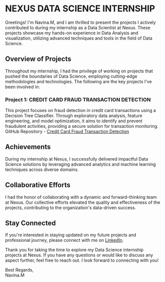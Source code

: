 # NEXUS DATA SCIENCE INTERNSHIP
Greetings! I'm Navina.M, and I am thrilled to present the projects I actively contributed to during my internship as a Data Scientist at Nexus. These projects showcase my hands-on experience in Data Analysis and visualization, utilizing advanced techniques and tools in the field of Data Science.

## Overview of Projects
Throughout my internship, I had the privilege of working on projects that pushed the boundaries of Data Science, employing cutting-edge methodologies and technologies. The following are the key projects I've been involved in:

### Project 1: CREDIT CARD FRAUD TRANSACTION DETECTION
This project focuses on fraud detection in credit card transactions using a Decision Tree Classifier. Through exploratory data analysis, feature engineering, and model optimization, it aims to identify and prevent fraudulent activities, providing a secure solution for transaction monitoring.
GitHub Repository - [Credit Card Fraud Transaction Detection](https://github.com/Navina-Murugadas/NEXUS/tree/main/1%20-%20Credit%20Card%20Fraud%20Transaction%20Detection)

## Achievements
During my internship at Nexus, I successfully delivered impactful Data Science solutions by leveraging advanced analytics and machine learning techniques across diverse domains.

## Collaborative Efforts
I had the honor of collaborating with a dynamic and forward-thinking team at Nexus. Our collective efforts elevated the quality and effectiveness of the projects, contributing to the organization's data-driven success.

## Stay Connected
If you're interested in staying updated on my future projects and professional journey, please connect with me on [LinkedIn](https://www.linkedin.com/in/navina-murugadas2000).

Thank you for taking the time to explore my Data Science internship projects at Nexus. If you have any questions or would like to discuss any aspect further, feel free to reach out. I look forward to connecting with you!

Best Regards,  
Navina.M
